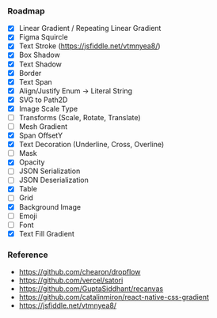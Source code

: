 ### Roadmap

- [x] Linear Gradient / Repeating Linear Gradient
- [x] Figma Squircle
- [x] Text Stroke (https://jsfiddle.net/vtmnyea8/)
- [x] Box Shadow
- [x] Text Shadow
- [x] Border
- [x] Text Span
- [x] Align/Justify Enum -> Literal String
- [x] SVG to Path2D
- [x] Image Scale Type
- [ ] Transforms (Scale, Rotate, Translate)
- [ ] Mesh Gradient
- [x] Span OffsetY
- [x] Text Decoration (Underline, Cross, Overline)
- [ ] Mask
- [x] Opacity
- [ ] JSON Serialization
- [ ] JSON Deserialization
- [x] Table
- [ ] Grid
- [x] Background Image
- [ ] Emoji
- [ ] Font
- [x] Text Fill Gradient

### Reference

- https://github.com/chearon/dropflow
- https://github.com/vercel/satori
- https://github.com/GuptaSiddhant/recanvas
- https://github.com/catalinmiron/react-native-css-gradient
- https://jsfiddle.net/vtmnyea8/